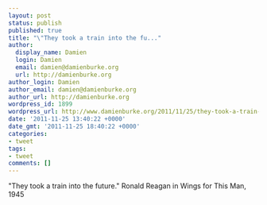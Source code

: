 ```yaml
---
layout: post
status: publish
published: true
title: "\"They took a train into the fu..."
author:
  display_name: Damien
  login: Damien
  email: damien@damienburke.org
  url: http://damienburke.org
author_login: Damien
author_email: damien@damienburke.org
author_url: http://damienburke.org
wordpress_id: 1899
wordpress_url: http://www.damienburke.org/2011/11/25/they-took-a-train-into-the-fu/
date: '2011-11-25 13:40:22 +0000'
date_gmt: '2011-11-25 18:40:22 +0000'
categories:
- tweet
tags:
- tweet
comments: []
---
```

<p>"They took a train into the future." Ronald Reagan in Wings for This Man, 1945</p>
